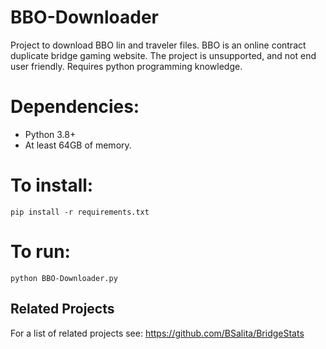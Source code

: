 # BBO-Downloader
Project to download BBO lin and traveler files. BBO is an online contract duplicate bridge gaming website. The project is unsupported, and not end user friendly. Requires python programming knowledge.

# Dependencies:
- Python 3.8+
- At least 64GB of memory.

# To install:
    pip install -r requirements.txt

# To run:
    python BBO-Downloader.py
    
## Related Projects
For a list of related projects see: https://github.com/BSalita/BridgeStats
